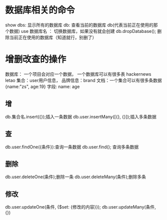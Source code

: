 # 数据库相关的命令
show dbs:  显示所有的数据库
db: 查看当前的数据库  db(代表当前正在使用的那个数据)
use 数据库名 ： 切换数据库，如果没有就会创建
db.dropDatabase();  删除当前正在使用的数据库（知道就行，别删了）


# 增删改查的操作

数据库： 一个项目会对应一个数据， 一个数据库可以有很多表  hackernews   letao
集合：user用户信息， 品牌信息：brand
文档：一个集合可以有很多条数据  {name:"zs", age:19}
字段: name:  age

## 增
db.集合名.insert({});插入一条数据
db.user.insertMany([{}, {}]);插入多条数据

## 查
db.user.findOne({条件}):查询一条数据
db.user.find(); 查询多条数据

## 删除
db.user.deleteOne(条件);删除一条
db.user.deleteMany(条件);删除多条

## 修改
db.user.updateOne(条件, {$set: {修改的内容}});
db.user.updateMany(条件, {})